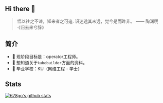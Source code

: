 ## Hi there 👋

>悟以往之不谏，知来者之可追. 识迷途其未远，觉今是而昨非。 —— 陶渊明·《归去来兮辞》

## 简介
- 🌱  现阶段目标是：operator工程师。
- 🤔  想知道关于`kubebuilder`方面的资料。
- 🏫  毕业学校：KU（网络工程 - 学士）

## Stats
[![678go's github stats](https://github-readme-stats.vercel.app/api?username=678go)](https://github.com/anuraghazra/github-readme-stats)

